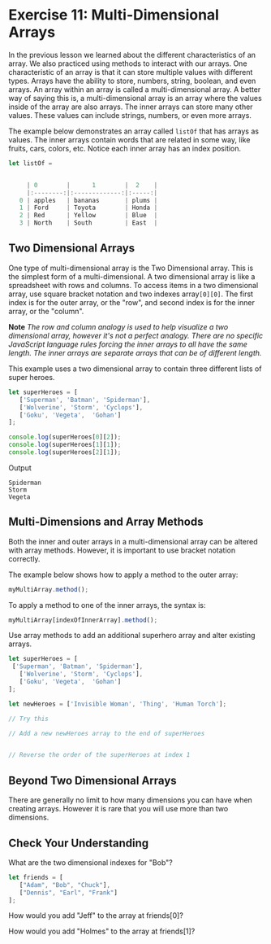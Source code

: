 # Exercise 11: Multi-Dimensional Arrays

In the previous lesson we learned about the different characteristics of an array. We also practiced using methods to interact with our arrays. One characteristic of an array is that it can store multiple values with different types. Arrays have the ability to store, numbers, string, boolean, and even arrays. An array within an array is called a multi-dimensional array. A better way of saying this is, a multi-dimensional array is an array where the values inside of the array are also arrays. The inner arrays can store many other values. These values can include strings, numbers, or even more arrays.

The example below demonstrates an array called `listOf` that has arrays as values. The inner arrays contain words that are related in some way, like fruits, cars, colors, etc. Notice each inner array has an index position.

```js
let listOf =
```

```js

     | 0        |      1        |  2    |
     |:--------:|:-------------:|:-----:|
   0 | apples   | bananas       | plums |
   1 | Ford     | Toyota        | Honda |
   2 | Red      | Yellow        | Blue  |
   3 | North    | South         | East  |
```

## Two Dimensional Arrays

One type of multi-dimensional array is the Two Dimensional array. This is the simplest form of a multi-dimensional. A two dimensional array is like a spreadsheet with rows and columns. To access items in a two dimensional array, use square bracket notation and two indexes array`[0][0]`. The first index is for the outer array, or the "row", and second index is for the inner array, or the "column".

**Note**
*The row and column analogy is used to help visualize a two dimensional array, however it's not a perfect analogy. There are no specific JavaScript language rules forcing the inner arrays to all have the same length. The inner arrays are separate arrays that can be of different length.*

This example uses a two dimensional array to contain three different lists of super heroes.

```js
let superHeroes = [
   ['Superman', 'Batman', 'Spiderman'],
   ['Wolverine', 'Storm', 'Cyclops'],
   ['Goku', 'Vegeta',  'Gohan']
];

console.log(superHeroes[0][2]);
console.log(superHeroes[1][1]);
console.log(superHeroes[2][1]);
```

Output
```
Spiderman
Storm
Vegeta
```
## Multi-Dimensions and Array Methods

Both the inner and outer arrays in a multi-dimensional array can be altered with array methods. However, it is important to use bracket notation correctly.

The example below shows how to apply a method to the outer array:

```js
myMultiArray.method();
```

To apply a method to one of the inner arrays, the syntax is:

```js
myMultiArray[indexOfInnerArray].method();
```

Use array methods to add an additional superhero array and alter existing arrays.

```js
let superHeroes = [
 ['Superman', 'Batman', 'Spiderman'],
   ['Wolverine', 'Storm', 'Cyclops'],
   ['Goku', 'Vegeta',  'Gohan']
];

let newHeroes = ['Invisible Woman', 'Thing', 'Human Torch'];

// Try this

// Add a new newHeroes array to the end of superHeroes


// Reverse the order of the superHeroes at index 1
```

<!-- push superheroes array
superHeroes.push(newHeroes);
console.log(superHeroes[3][2]); -->

<!-- Reverse array
superHeroes[1].reverse();
console.log(superHeroes[1]); -->

## Beyond Two Dimensional Arrays

There are generally no limit to how many dimensions you can have when creating arrays. However it is rare that you will use more than two dimensions.

## Check Your Understanding

What are the two dimensional indexes for "Bob"?

```js
let friends = [
   ["Adam", "Bob", "Chuck"],
   ["Dennis", "Earl", "Frank"]
];
```

How would you add "Jeff" to the array at friends[0]?

How would you add "Holmes" to the array at friends[1]?
